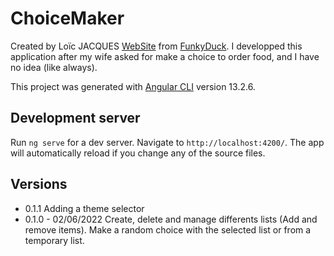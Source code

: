 # ChoiceMaker

Created by Loïc JACQUES [WebSite](https://loic-jacques.com) from [FunkyDuck](https://funkyduck.be).
I developped this application after my wife asked for make a choice to order food, and I have no idea (like always).

This project was generated with [Angular CLI](https://github.com/angular/angular-cli) version 13.2.6.

## Development server

Run `ng serve` for a dev server. Navigate to `http://localhost:4200/`. The app will automatically reload if you change any of the source files.

## Versions

- 0.1.1
    Adding a theme selector
- 0.1.0 - 02/06/2022
    Create, delete and manage differents lists (Add and remove items).
    Make a random choice with the selected list or from a temporary list.